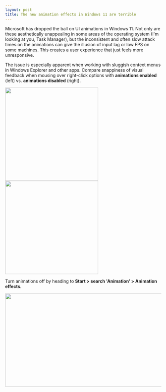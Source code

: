 ```yaml
---
layout: post
title: The new animation effects in Windows 11 are terrible
---
```


Microsoft has dropped the ball on UI animations in Windows 11. Not only are these aesthetically unappealing in some areas of the operating system (I'm looking at you, Task Manager), but the inconsistent and often slow attack times on the animations can give the illusion of input lag or low FPS on some machines. This creates a user experience that just feels more unresponsive.

The issue is especially apparent when working with sluggish context menus in Windows Explorer and other apps. Compare snappiness of visual feedback when mousing over right-click options with **animations enabled** (left) vs. **animations disabled** (right).

<img src="{{ site.baseurl }}/images/win11-anims-on.gif" width="300" height="300"> <img src="{{ site.baseurl }}/images/win11-anims-off.gif" width="300" height="300">

Turn animations off by heading to **Start > search 'Animation' > Animation effects**.

<img src="{{ site.baseurl }}/images/win11-anims-settings.png" width="600" height="300">
